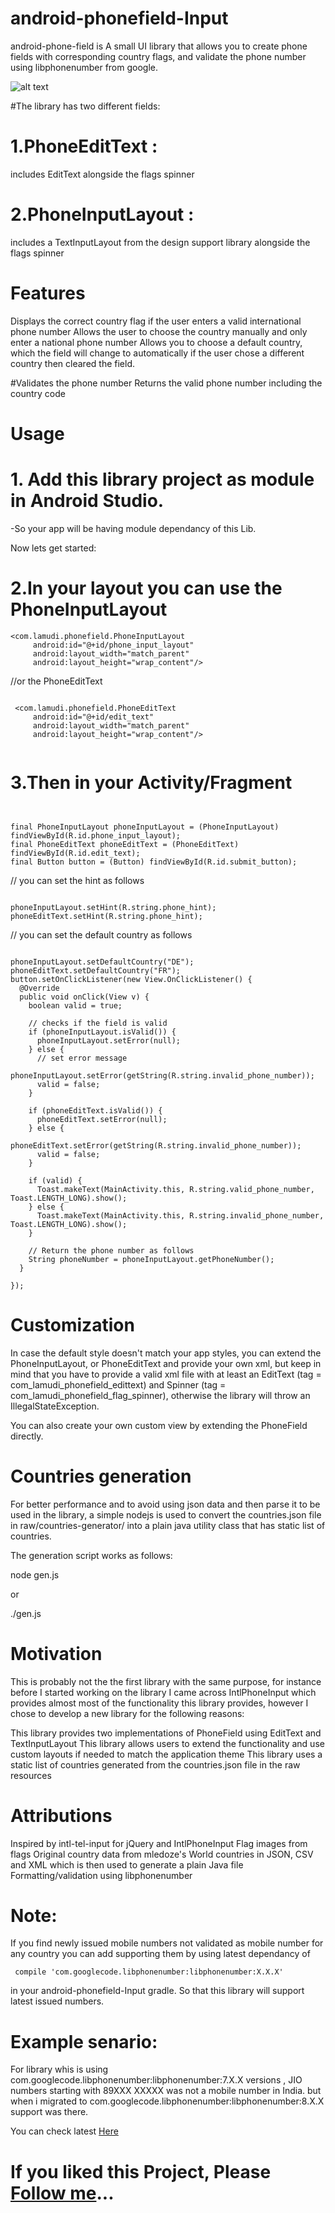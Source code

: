 # android-phonefield-Input

android-phone-field is A small UI library that allows you to create phone fields with corresponding country flags, and validate the phone number using libphonenumber from google.


<img src="https://raw.githubusercontent.com/lamudi-gmbh/android-phone-field/master/raw/phone-field.gif" alt="alt text" title="Sample App" style="max-width:100%;">

#The library has two different fields:

# 1.PhoneEditText : 
includes EditText alongside the flags spinner

# 2.PhoneInputLayout : 
includes a TextInputLayout from the design support library alongside the flags spinner

# Features

Displays the correct country flag if the user enters a valid international phone number
Allows the user to choose the country manually and only enter a national phone number
Allows you to choose a default country, which the field will change to automatically if the user chose a different country then cleared the field.

#Validates the phone number
Returns the valid phone number including the country code


# Usage

# 1. Add this library project as module in Android Studio.
-So your app will be having module dependancy of this Lib.

Now lets get started:

# 2.In your layout you can use the PhoneInputLayout

```
<com.lamudi.phonefield.PhoneInputLayout
     android:id="@+id/phone_input_layout"
     android:layout_width="match_parent"
     android:layout_height="wrap_content"/>
  ```
   
   
//or the PhoneEditText
```

 <com.lamudi.phonefield.PhoneEditText
     android:id="@+id/edit_text"
     android:layout_width="match_parent"
     android:layout_height="wrap_content"/>
     
```

     
# 3.Then in your Activity/Fragment

```

     
final PhoneInputLayout phoneInputLayout = (PhoneInputLayout) findViewById(R.id.phone_input_layout);
final PhoneEditText phoneEditText = (PhoneEditText) findViewById(R.id.edit_text);
final Button button = (Button) findViewById(R.id.submit_button);
```

// you can set the hint as follows
```

phoneInputLayout.setHint(R.string.phone_hint);
phoneEditText.setHint(R.string.phone_hint);
```

// you can set the default country as follows
```

phoneInputLayout.setDefaultCountry("DE");
phoneEditText.setDefaultCountry("FR");
button.setOnClickListener(new View.OnClickListener() {
  @Override
  public void onClick(View v) {
    boolean valid = true;
    
    // checks if the field is valid 
    if (phoneInputLayout.isValid()) {
      phoneInputLayout.setError(null);
    } else {
      // set error message
      phoneInputLayout.setError(getString(R.string.invalid_phone_number));
      valid = false;
    }

    if (phoneEditText.isValid()) {
      phoneEditText.setError(null);
    } else {
      phoneEditText.setError(getString(R.string.invalid_phone_number));
      valid = false;
    }

    if (valid) {
      Toast.makeText(MainActivity.this, R.string.valid_phone_number, Toast.LENGTH_LONG).show();
    } else {
      Toast.makeText(MainActivity.this, R.string.invalid_phone_number, Toast.LENGTH_LONG).show();
    }
    
    // Return the phone number as follows
    String phoneNumber = phoneInputLayout.getPhoneNumber();
  }
  
});

```

 
# Customization

In case the default style doesn't match your app styles, you can extend the PhoneInputLayout, or PhoneEditText and provide your own xml, but keep in mind that you have to provide a valid xml file with at least an EditText (tag = com_lamudi_phonefield_edittext) and Spinner (tag = com_lamudi_phonefield_flag_spinner), otherwise the library will throw an IllegalStateException.

You can also create your own custom view by extending the PhoneField directly.

# Countries generation

For better performance and to avoid using json data and then parse it to be used in the library, a simple nodejs is used to convert the countries.json file in raw/countries-generator/ into a plain java utility class that has static list of countries.

The generation script works as follows:

node gen.js

or

./gen.js

# Motivation

This is probably not the the first library with the same purpose, for instance before I started working on the library I came across IntlPhoneInput which provides almost most of the functionality this library provides, however I chose to develop a new library for the following reasons:

This library provides two implementations of PhoneField using EditText and TextInputLayout
This library allows users to extend the functionality and use custom layouts if needed to match the application theme
This library uses a static list of countries generated from the countries.json file in the raw resources

# Attributions

Inspired by intl-tel-input for jQuery and IntlPhoneInput
Flag images from flags
Original country data from mledoze's World countries in JSON, CSV and XML which is then used to generate a plain Java file
Formatting/validation using libphonenumber

# Note:
If you find newly issued mobile numbers not validated as mobile number for any country you can add supporting them by using latest dependancy of 

<code> compile 'com.googlecode.libphonenumber:libphonenumber:X.X.X'  </code>


in your android-phonefield-Input gradle.
So that this library will support latest issued numbers.

# Example senario:

For library whis is using com.googlecode.libphonenumber:libphonenumber:7.X.X  versions ,
JIO numbers starting with 89XXX XXXXX was not a mobile number in India.
but when i migrated to com.googlecode.libphonenumber:libphonenumber:8.X.X  support was there.

You can check latest <a href="https://github.com/googlei18n/libphonenumber">Here</a>

# If you liked this Project, Please <a href="https://rasheedk.github.io">Follow me</a>...

